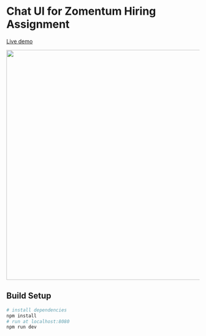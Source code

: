 # Chat UI for Zomentum Hiring Assignment

[Live demo]()

<img width="600" src="">

## Build Setup

``` bash
# install dependencies
npm install
# run at localhost:8080
npm run dev
```
